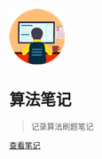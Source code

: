 <!-- _coverpage.md 封面 -->

![logo](/static/logo.png)

# 算法笔记  <small></small>

> 记录算法刷题笔记

[comment]: <> (- 学无止境，知行致远！ )

[查看笔记](/home/)
